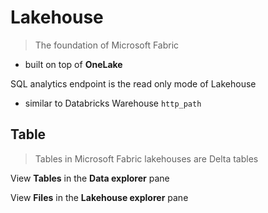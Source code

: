 # Lakehouse

> The foundation of Microsoft Fabric
- built on top of **OneLake**

SQL analytics endpoint is the read only mode of Lakehouse
- similar to Databricks Warehouse `http_path`

## Table
> Tables in Microsoft Fabric lakehouses are Delta tables

View **Tables** in the **Data explorer** pane

View **Files** in the **Lakehouse explorer** pane


 